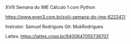 XVIII Semana do IME
Cálculo 1 com Python

https://www.even3.com.br/xviii-semana-do-ime-622247/

Instrutor: Samuel Rodrigues
Git: MukRodrigues


Lattes: https://lattes.cnpq.br/9400647055736707
